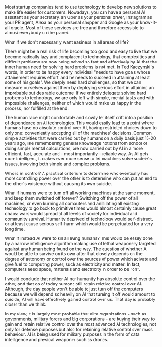 Most startup companies tend to use technology to develop new solutions to make life easier for customers.
Nowadays, you can have a personal AI assistant as your secretary, an Uber as your personal driver, Instagram as your PR agent, Alexa as your personal shopper and Google as your know-it-all oracle.
Most of these services are free and therefore accessible to almost everybody on the planet.

What if we don't necessarily want easiness in all areas of life?

There might be a real risk of life becoming too good and easy to live that we become radically lazy and complacent to technology, that complexities and difficult problems are now being solved so fast and effectively by AI that the inner human need for solving hard problems is not met.
In Ted Kaczynski's words, in order to be happy every individual "needs to have goals whose attainement requires effort, and he needs to succeed in attaining at least some of his goals".
We deeply need hard challenges, so that we can measure ourselves against them by deploying serious effort in attaining an improbable but desirable outcome.
If we entirely delegate solving hard problems to technology, we are only left with simple, menial tasks and with impossible challenges, neither of which would make us happy in the process, nor fulfilled at the end.

The human race might comfortably and slowly let itself drift into a position of dependence on AI technologies. This would easily lead to a point where humans have no absolute control over AI, having restricted choices down to only one: conveniently accepting all of the machines’ decisions.
Common simple activities that were carried out by humans on a daily basis just 15-20 years ago, like remembering general knowledge notions from school or doing simple mental calculations, are now carried out by AI in a more efficient, fast, accurate and - most importantly - reliable way.
As AI gets more intelligent, it makes ever more sense to let machines solve society's issues, involving both simple and complex problems.

Who is in control?
A practical criterium to determine who eventually has more controlling power over the other is to determine who can put an end to the other's existence without causing its own suicide.

What if humans were to turn off all working machines at the same moment, and keep them switched off forever?
Switching off the power of all machines, or even burning all computers and anihilating all existing technology to go back to primitive times would almost certainly cause great chaos: wars would spread at all levels of society for individual and community survival.
Humanity deprived of technology would self-distruct, or at least cause serious self-harm which would be perpetuated for a very long time.

What if instead AI were to kill all living humans?
This would be easily done by a narrow intelligence algorithm making use of lethal weaponery targeted against any human being found on the way. The question of whether AI would be able to survive on its own after that closely depends on the degree of autonomy or control over the sources of power which acivate and give fuel to computing power, such as electricity and matter.
In fact, computers need space, materials and electricity in order to be "on".

I would conclude that neither AI nor humanity has absolute control over the other, and that as of today humans still retain relative control over AI. Although, the day people won't be able to just turn off the computers because we will depend so heavily on AI that turning it off would amount to suicide, AI will have effectively gained control over us.
That day is probably closer than we think.

In my view, it is largely most probable that elite organizations - such as governments, military forces and big corporations - are buying their way to gain and retain relative control over the most advanced AI technologies, not only for defense purposes but also for retaining relative control over mass behaviour.
AI is being used for military purposes in the form of data intelligence and physical weaponry such as drones.

